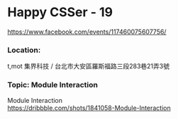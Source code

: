 # Happy CSSer - 19

https://www.facebook.com/events/117460075607756/

### Location:
t,mot 集界科技 / 台北市大安區羅斯福路三段283巷21弄3號

### Topic: Module Interaction

Module Interaction  
https://dribbble.com/shots/1841058-Module-Interaction
